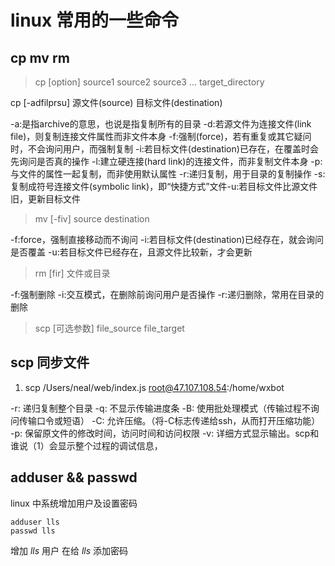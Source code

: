 # linux 常用的一些命令

## cp mv rm

> cp [option] source1 source2 source3 ... target_directory

cp [-adfilprsu] 源文件(source) 目标文件(destination)

-a:是指archive的意思，也说是指复制所有的目录
-d:若源文件为连接文件(link file)，则复制连接文件属性而非文件本身
-f:强制(force)，若有重复或其它疑问时，不会询问用户，而强制复制
-i:若目标文件(destination)已存在，在覆盖时会先询问是否真的操作
-l:建立硬连接(hard link)的连接文件，而非复制文件本身
-p:与文件的属性一起复制，而非使用默认属性
-r:递归复制，用于目录的复制操作
-s:复制成符号连接文件(symbolic link)，即“快捷方式”文件-u:若目标文件比源文件旧，更新目标文件

> mv [-fiv] source destination

-f:force，强制直接移动而不询问
-i:若目标文件(destination)已经存在，就会询问是否覆盖
-u:若目标文件已经存在，且源文件比较新，才会更新

> rm [fir] 文件或目录

-f:强制删除
-i:交互模式，在删除前询问用户是否操作
-r:递归删除，常用在目录的删除

> scp [可选参数] file_source file_target

## scp 同步文件

1. scp /Users/neal/web/index.js root@47.107.108.54:/home/wxbot

-r: 递归复制整个目录
-q: 不显示传输进度条
-B: 使用批处理模式（传输过程不询问传输口令或短语）
-C: 允许压缩。（将-C标志传递给ssh，从而打开压缩功能）
-p: 保留原文件的修改时间，访问时间和访问权限
-v: 详细方式显示输出。scp和谁说（1）会显示整个过程的调试信息，

## adduser && passwd

linux 中系统增加用户及设置密码

```
adduser lls
passwd lls
```

增加 _lls_ 用户
在给 _lls_ 添加密码
